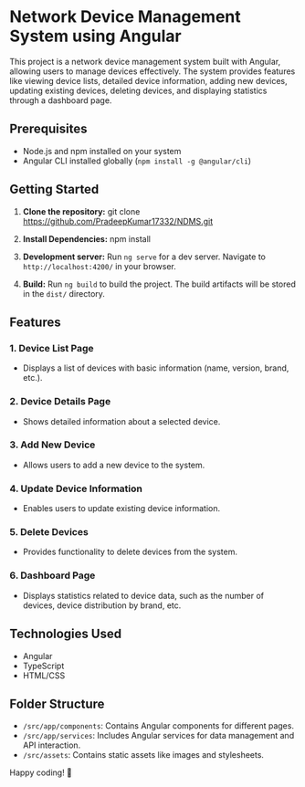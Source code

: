 # Network Device Management System using Angular

This project is a network device management system built with Angular, allowing users to manage devices effectively. The system provides features like viewing device lists, detailed device information, adding new devices, updating existing devices, deleting devices, and displaying statistics through a dashboard page.

## Prerequisites
- Node.js and npm installed on your system
- Angular CLI installed globally (`npm install -g @angular/cli`)

## Getting Started

1. **Clone the repository:**
git clone https://github.com/PradeepKumar17332/NDMS.git

2. **Install Dependencies:**
npm install
3. **Development server:**
Run `ng serve` for a dev server. Navigate to `http://localhost:4200/` in your browser.

4. **Build:**
Run `ng build` to build the project. The build artifacts will be stored in the `dist/` directory.

## Features

### 1. Device List Page
- Displays a list of devices with basic information (name, version, brand, etc.).

### 2. Device Details Page
- Shows detailed information about a selected device.

### 3. Add New Device
- Allows users to add a new device to the system.

### 4. Update Device Information
- Enables users to update existing device information.

### 5. Delete Devices
- Provides functionality to delete devices from the system.

### 6. Dashboard Page
- Displays statistics related to device data, such as the number of devices, device distribution by brand, etc.

## Technologies Used
- Angular
- TypeScript
- HTML/CSS

## Folder Structure
- `/src/app/components`: Contains Angular components for different pages.
- `/src/app/services`: Includes Angular services for data management and API interaction.
- `/src/assets`: Contains static assets like images and stylesheets.


Happy coding! 🚀
